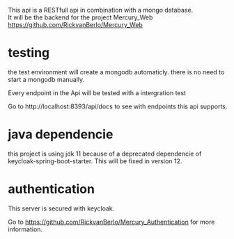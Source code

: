 This api is a RESTfull api in combination with a mongo database. <br/> 
It will be the backend for the project Mercury_Web
https://github.com/RickvanBerlo/Mercury_Web

# testing

the test environment will create a mongodb automaticly. there is no need to start a mongodb manually.

Every endpoint in the Api will be tested with a intergration test

Go to http://localhost:8393/api/docs to see with endpoints this api supports.

# java dependencie

this project is using jdk 11 because of a deprecated dependencie of keycloak-spring-boot-starter. This will be fixed in version 12.

# authentication

This server is secured with keycloak. 

Go to https://github.com/RickvanBerlo/Mercury_Authentication for more information.
